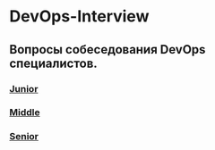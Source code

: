 # DevOps-Interview 
## Вопросы собеседования DevOps специалистов. 

### [Junior](https://github.com/alekseev-serg/DevOps-Interview/tree/main/Junior)
### [Middle](https://github.com/alekseev-serg/DevOps-Interview/tree/main/Middle) 
### [Senior](https://github.com/alekseev-serg/DevOps-Interview/tree/main/Senior)